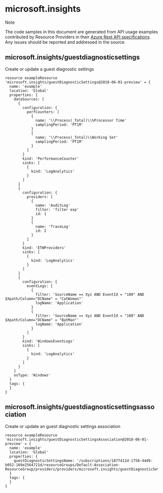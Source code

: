 # microsoft.insights
  
> [!NOTE]
> The code samples in this document are generated from API usage examples contributed by Resource Providers in their [Azure Rest API specifications](https://github.com/Azure/azure-rest-api-specs). Any issues should be reported and addressed in the source.


## microsoft.insights/guestdiagnosticsettings

Create or update a guest diagnostic settings
```bicep
resource exampleResource 'microsoft.insights/guestDiagnosticSettings@2018-06-01-preview' = {
  name: 'example'
  location: 'Global'
  properties: {
    dataSources: [
      {
        configuration: {
          perfCounters: [
            {
              name: '\\Process(_Total)\\%Processor Time'
              samplingPeriod: 'PT1M'
            }
            {
              name: '\\Process(_Total)\\Working Set'
              samplingPeriod: 'PT1M'
            }
          ]
        }
        kind: 'PerformanceCounter'
        sinks: [
          {
            kind: 'LogAnalytics'
          }
        ]
      }
      {
        configuration: {
          providers: [
            {
              name: 'AuditLog'
              filter: 'filter exp'
              id: 1
            }
            {
              name: 'TraceLog'
              id: 2
            }
          ]
        }
        kind: 'ETWProviders'
        sinks: [
          {
            kind: 'LogAnalytics'
          }
        ]
      }
      {
        configuration: {
          eventLogs: [
            {
              filter: 'SourceName == Xyz AND EventId = "100" AND  $Xpath/Column="DCName" = "CatWoman"'
              logName: 'Application'
            }
            {
              filter: 'SourceName == Xyz AND EventId = "100" AND  $Xpath/Column="DCName" = "BatMan"'
              logName: 'Application'
            }
          ]
        }
        kind: 'WindowsEventLogs'
        sinks: [
          {
            kind: 'LogAnalytics'
          }
        ]
      }
    ]
    osType: 'Windows'
  }
  tags: {
  }
}
```

## microsoft.insights/guestdiagnosticsettingsassociation

Create or update an guest diagnostic settings association
```bicep
resource exampleResource 'microsoft.insights/guestDiagnosticSettingsAssociation@2018-06-01-preview' = {
  name: 'example'
  location: 'Global'
  properties: {
    guestDiagnosticSettingsName: '/subscriptions/187f412d-1758-44d9-b052-169e2564721d/resourceGroups/Default-Association-ResourceGroup/providers/providers/microsoft.insights/guestDiagnosticSettings/vmSettingForSecurity'
  }
  tags: {
  }
}
```
